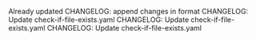 Already updated
CHANGELOG: append changes in format
CHANGELOG: Update check-if-file-exists.yaml
CHANGELOG: Update check-if-file-exists.yaml
CHANGELOG: Update check-if-file-exists.yaml
